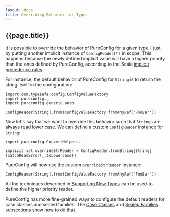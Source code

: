 ```yaml
---
layout: docs
title: Overriding Behavior for Types
---
```


## {{page.title}}

It is possible to override the behavior of PureConfig for a given type `T` just by putting another implicit instance
of `ConfigReader[T]` in scope. This happens because the newly defined implicit value will have a higher priority than
the ones defined by PureConfig, according to the Scala [implicit precedence rules](https://docs.scala-lang.org/tutorials/FAQ/finding-implicits.html#where-do-implicits-come-from).

For instance, the default behavior of PureConfig for `String` is to return the string itself in the configuration:

```tut:silent
import com.typesafe.config.ConfigValueFactory
import pureconfig._
import pureconfig.generic.auto._
```

```tut:book
ConfigReader[String].from(ConfigValueFactory.fromAnyRef("FooBar"))
```

Now let's say that we want to override this behavior such that `String`s are always read lower case. We can define a
custom `ConfigReader` instance for `String`:

```tut:silent
import pureconfig.ConvertHelpers._

implicit val overrideStrReader = ConfigReader.fromString[String](catchReadError(_.toLowerCase))
```

PureConfig will now use the custom `overrideStrReader` instance:

```tut:book
ConfigReader[String].from(ConfigValueFactory.fromAnyRef("FooBar"))
```

All the techniques described in [Supporting New Types](supporting-new-types.html) can be used to define the higher
priority reader.

PureConfig has more fine-grained ways to configure the default readers for case classes and sealed families.
The [Case Classes](overriding-behavior-for-case-classes.html) and
[Sealed Families](overriding-behavior-for-sealed-families.html) subsections show how to do that.
